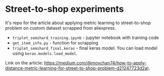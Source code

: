 # Street-to-shop experiments

It's repo for the article about applying metric learning to street-to-shop problem on custom dataset scrapped from aliexpress.

- `triplet_semihard_training.ipynb` - jupyter notebook with training code
- `get_item_info.py` - function for scrapping
- `triplet_semihard_final.keras` - final keras model. You can load model using `keras.models.load_model`.

Link on the article: [https://medium.com/@movchan74/how-to-apply-distance-metric-learning-for-street-to-shop-problem-d21247723d2a)](https://medium.com/@movchan74/how-to-apply-distance-metric-learning-for-street-to-shop-problem-d21247723d2a).
